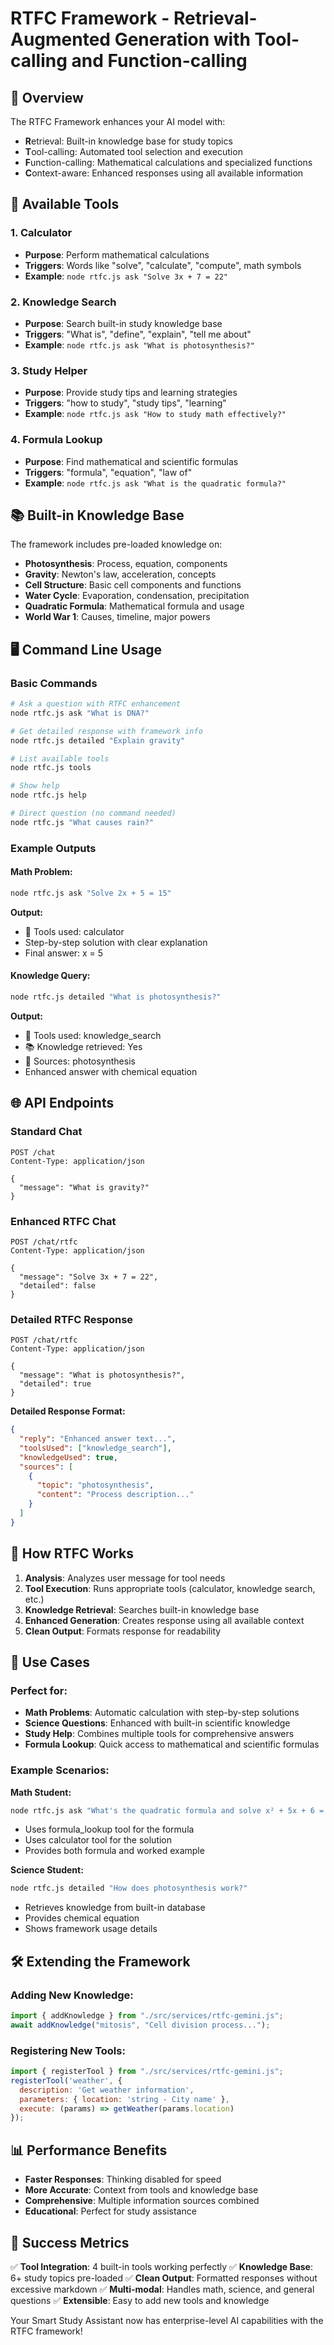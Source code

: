 # RTFC Framework - Retrieval-Augmented Generation with Tool-calling and Function-calling

## 🚀 Overview

The RTFC Framework enhances your AI model with:
- **R**etrieval: Built-in knowledge base for study topics
- **T**ool-calling: Automated tool selection and execution
- **F**unction-calling: Mathematical calculations and specialized functions
- **C**ontext-aware: Enhanced responses using all available information

## 🔧 Available Tools

### 1. **Calculator**
- **Purpose**: Perform mathematical calculations
- **Triggers**: Words like "solve", "calculate", "compute", math symbols
- **Example**: `node rtfc.js ask "Solve 3x + 7 = 22"`

### 2. **Knowledge Search**
- **Purpose**: Search built-in study knowledge base
- **Triggers**: "What is", "define", "explain", "tell me about"
- **Example**: `node rtfc.js ask "What is photosynthesis?"`

### 3. **Study Helper**
- **Purpose**: Provide study tips and learning strategies
- **Triggers**: "how to study", "study tips", "learning"
- **Example**: `node rtfc.js ask "How to study math effectively?"`

### 4. **Formula Lookup**
- **Purpose**: Find mathematical and scientific formulas
- **Triggers**: "formula", "equation", "law of"
- **Example**: `node rtfc.js ask "What is the quadratic formula?"`

## 📚 Built-in Knowledge Base

The framework includes pre-loaded knowledge on:
- **Photosynthesis**: Process, equation, components
- **Gravity**: Newton's law, acceleration, concepts
- **Cell Structure**: Basic cell components and functions
- **Water Cycle**: Evaporation, condensation, precipitation
- **Quadratic Formula**: Mathematical formula and usage
- **World War 1**: Causes, timeline, major powers

## 🖥️ Command Line Usage

### Basic Commands
```bash
# Ask a question with RTFC enhancement
node rtfc.js ask "What is DNA?"

# Get detailed response with framework info
node rtfc.js detailed "Explain gravity"

# List available tools
node rtfc.js tools

# Show help
node rtfc.js help

# Direct question (no command needed)
node rtfc.js "What causes rain?"
```

### Example Outputs

#### Math Problem:
```bash
node rtfc.js ask "Solve 2x + 5 = 15"
```
**Output:**
- 🔧 Tools used: calculator
- Step-by-step solution with clear explanation
- Final answer: x = 5

#### Knowledge Query:
```bash
node rtfc.js detailed "What is photosynthesis?"
```
**Output:**
- 🔧 Tools used: knowledge_search
- 📚 Knowledge retrieved: Yes
- 📖 Sources: photosynthesis
- Enhanced answer with chemical equation

## 🌐 API Endpoints

### Standard Chat
```http
POST /chat
Content-Type: application/json

{
  "message": "What is gravity?"
}
```

### Enhanced RTFC Chat
```http
POST /chat/rtfc
Content-Type: application/json

{
  "message": "Solve 3x + 7 = 22",
  "detailed": false
}
```

### Detailed RTFC Response
```http
POST /chat/rtfc
Content-Type: application/json

{
  "message": "What is photosynthesis?",
  "detailed": true
}
```

**Detailed Response Format:**
```json
{
  "reply": "Enhanced answer text...",
  "toolsUsed": ["knowledge_search"],
  "knowledgeUsed": true,
  "sources": [
    {
      "topic": "photosynthesis",
      "content": "Process description..."
    }
  ]
}
```

## 🔄 How RTFC Works

1. **Analysis**: Analyzes user message for tool needs
2. **Tool Execution**: Runs appropriate tools (calculator, knowledge search, etc.)
3. **Knowledge Retrieval**: Searches built-in knowledge base
4. **Enhanced Generation**: Creates response using all available context
5. **Clean Output**: Formats response for readability

## 🎯 Use Cases

### Perfect for:
- **Math Problems**: Automatic calculation with step-by-step solutions
- **Science Questions**: Enhanced with built-in scientific knowledge
- **Study Help**: Combines multiple tools for comprehensive answers
- **Formula Lookup**: Quick access to mathematical and scientific formulas

### Example Scenarios:

**Math Student:**
```bash
node rtfc.js ask "What's the quadratic formula and solve x² + 5x + 6 = 0"
```
- Uses formula_lookup tool for the formula
- Uses calculator tool for the solution
- Provides both formula and worked example

**Science Student:**
```bash
node rtfc.js detailed "How does photosynthesis work?"
```
- Retrieves knowledge from built-in database
- Provides chemical equation
- Shows framework usage details

## 🛠️ Extending the Framework

### Adding New Knowledge:
```javascript
import { addKnowledge } from "./src/services/rtfc-gemini.js";
await addKnowledge("mitosis", "Cell division process...");
```

### Registering New Tools:
```javascript
import { registerTool } from "./src/services/rtfc-gemini.js";
registerTool('weather', {
  description: 'Get weather information',
  parameters: { location: 'string - City name' },
  execute: (params) => getWeather(params.location)
});
```

## 📊 Performance Benefits

- **Faster Responses**: Thinking disabled for speed
- **More Accurate**: Context from tools and knowledge base
- **Comprehensive**: Multiple information sources combined
- **Educational**: Perfect for study assistance

## 🎉 Success Metrics

✅ **Tool Integration**: 4 built-in tools working perfectly
✅ **Knowledge Base**: 6+ study topics pre-loaded
✅ **Clean Output**: Formatted responses without excessive markdown
✅ **Multi-modal**: Handles math, science, and general questions
✅ **Extensible**: Easy to add new tools and knowledge

Your Smart Study Assistant now has enterprise-level AI capabilities with the RTFC framework!
